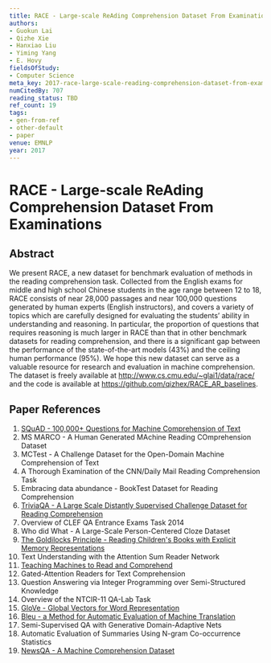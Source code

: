 ```yaml
---
title: RACE - Large-scale ReAding Comprehension Dataset From Examinations
authors:
- Guokun Lai
- Qizhe Xie
- Hanxiao Liu
- Yiming Yang
- E. Hovy
fieldsOfStudy:
- Computer Science
meta_key: 2017-race-large-scale-reading-comprehension-dataset-from-examinations
numCitedBy: 707
reading_status: TBD
ref_count: 19
tags:
- gen-from-ref
- other-default
- paper
venue: EMNLP
year: 2017
---
```


# RACE - Large-scale ReAding Comprehension Dataset From Examinations

## Abstract

We present RACE, a new dataset for benchmark evaluation of methods in the reading comprehension task. Collected from the English exams for middle and high school Chinese students in the age range between 12 to 18, RACE consists of near 28,000 passages and near 100,000 questions generated by human experts (English instructors), and covers a variety of topics which are carefully designed for evaluating the students’ ability in understanding and reasoning. In particular, the proportion of questions that requires reasoning is much larger in RACE than that in other benchmark datasets for reading comprehension, and there is a significant gap between the performance of the state-of-the-art models (43%) and the ceiling human performance (95%). We hope this new dataset can serve as a valuable resource for research and evaluation in machine comprehension. The dataset is freely available at http://www.cs.cmu.edu/~glai1/data/race/ and the code is available at https://github.com/qizhex/RACE_AR_baselines.

## Paper References

1. [SQuAD - 100,000+ Questions for Machine Comprehension of Text](2016-squad-100-000-questions-for-machine-comprehension-of-text)
2. MS MARCO - A Human Generated MAchine Reading COmprehension Dataset
3. MCTest - A Challenge Dataset for the Open-Domain Machine Comprehension of Text
4. A Thorough Examination of the CNN/Daily Mail Reading Comprehension Task
5. Embracing data abundance - BookTest Dataset for Reading Comprehension
6. [TriviaQA - A Large Scale Distantly Supervised Challenge Dataset for Reading Comprehension](2017-triviaqa-a-large-scale-distantly-supervised-challenge-dataset-for-reading-comprehension)
7. Overview of CLEF QA Entrance Exams Task 2014
8. Who did What - A Large-Scale Person-Centered Cloze Dataset
9. [The Goldilocks Principle - Reading Children's Books with Explicit Memory Representations](2016-the-goldilocks-principle-reading-children-s-books-with-explicit-memory-representations)
10. Text Understanding with the Attention Sum Reader Network
11. [Teaching Machines to Read and Comprehend](2015-teaching-machines-to-read-and-comprehend)
12. Gated-Attention Readers for Text Comprehension
13. Question Answering via Integer Programming over Semi-Structured Knowledge
14. Overview of the NTCIR-11 QA-Lab Task
15. [GloVe - Global Vectors for Word Representation](2014-glove-global-vectors-for-word-representation)
16. [Bleu - a Method for Automatic Evaluation of Machine Translation](2002-bleu-a-method-for-automatic-evaluation-of-machine-translation)
17. Semi-Supervised QA with Generative Domain-Adaptive Nets
18. Automatic Evaluation of Summaries Using N-gram Co-occurrence Statistics
19. [NewsQA - A Machine Comprehension Dataset](2017-newsqa-a-machine-comprehension-dataset)

